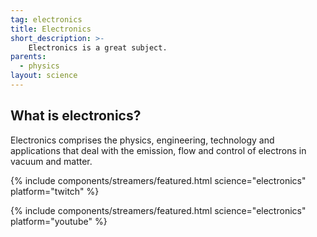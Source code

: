 ```yaml
---
tag: electronics
title: Electronics
short_description: >-
    Electronics is a great subject.
parents:
  - physics
layout: science
---
```

## What is electronics?

Electronics comprises the physics, engineering, technology and applications that deal with the emission, flow and control of electrons in vacuum and matter.

{% include components/streamers/featured.html science="electronics" platform="twitch" %}

{% include components/streamers/featured.html science="electronics" platform="youtube" %}
